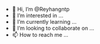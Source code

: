 - 👋 Hi, I’m @Reyhangntp
- 👀 I’m interested in ...
- 🌱 I’m currently learning ...
- 💞️ I’m looking to collaborate on ...
- 📫 How to reach me ...

<!---
Reyhangntp/Reyhangntp is a ✨ special ✨ repository because its `README.md` (this file) appears on your GitHub profile.
You can click the Preview link to take a look at your changes.
--->

